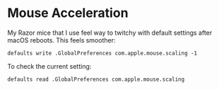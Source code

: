 # Mouse Acceleration

My Razor mice that I use feel way to twitchy with default settings after macOS reboots.  This feels smoother:

```
defaults write .GlobalPreferences com.apple.mouse.scaling -1
```

To check the current setting:

```
defaults read .GlobalPreferences com.apple.mouse.scaling
```
